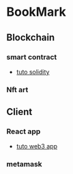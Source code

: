 # BookMark


## Blockchain

### smart contract

- [tuto solidity](https://www.youtube.com/watch?v=ZH_7nEIJDUY)



### Nft art

## Client


### React app

- [tuto web3 app](https://www.youtube.com/watch?v=meTpMP0J5E8)



### metamask
